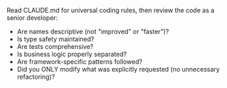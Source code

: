 Read CLAUDE.md for universal coding rules, then review the code as a senior developer:

- Are names descriptive (not "improved" or "faster")?
- Is type safety maintained?
- Are tests comprehensive?
- Is business logic properly separated?
- Are framework-specific patterns followed?
- Did you ONLY modify what was explicitly requested (no unnecessary refactoring)?
